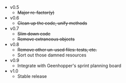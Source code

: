 * v0.5
  - ~~Major re-factor(y)~~
* v0.6
  - ~~Clean up the code, unify methods~~
* v0.7
  - ~~Slim down code~~
  - ~~Remove extraneous objects~~
* v0.8
  - ~~Remove other un-used files: tests, etc.~~
  - Sort out those damned resources
* v0.9
  - Integrate with Geenhopper's sprint planning board
* v1.0
  - Stable release
